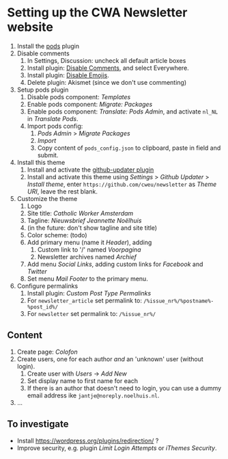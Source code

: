# Setting up the CWA Newsletter website

1. Install the [pods](https://wordpress.org/plugins/pods/) plugin
2. Disable comments
   1. In Settings, Discussion: uncheck all default article boxes
   2. Install plugin: [Disable Comments](https://wordpress.org/plugins/disable-comments/), and select Everywhere.
   3. Install plugin: [Disable Emojis](https://wordpress.org/plugins/disable-emojis/).
   4. Delete plugin: Akismet (since we don't use commenting)
3. Setup pods plugin
   1. Disable pods component: _Templates_
   2. Enable pods component: _Migrate: Packages_
   3. Enable pods component: _Translate: Pods Admin_, and activate `nl_NL` in _Translate Pods_.
   4. Import pods config:
      1. _Pods Admin_ > _Migrate Packages_
      2. _Import_
      3. Copy content of `pods_config.json` to clipboard, paste in field and submit.
4. Install this theme
   1. Install and activate the [github-updater plugin](https://github.com/afragen/github-updater/wiki/Installation)
   2. Install and activate this theme using _Settings_ > _Github Updater_ > _Install theme_, enter `https://github.com/cweu/newsletter` as _Theme URI_, leave the rest blank.
5. Customize the theme
   1. Logo
   2. Site title: _Catholic Worker Amsterdam_
   3. Tagline: _Nieuwsbrief Jeannette Noëlhuis_
   4. (in the future: don't show tagline and site title)
   5. Color scheme: (todo)
   6. Add primary menu (name it _Header_), adding
      1. Custom link to '/' named _Voorpagina_
      2. Newsletter archives named _Archief_
   7. Add menu _Social Links_, adding custom links for _Facebook_ and _Twitter_
   8. Set menu _Mail Footer_ to the primary menu.
6. Configure permalinks
   1. Install plugin: _Custom Post Type Permalinks_
   2. For `newsletter_article` set permalink to: `/%issue_nr%/%postname%-%post_id%/`
   3. For `newsletter` set permalink to: `/%issue_nr%/`

## Content
1. Create page: _Colofon_
2. Create users, one for each author _and_ an 'unknown' user (without login).
   1. Create user with _Users_ -> _Add New_
   2. Set display name to first name for each
   3. If there is an author that doesn't need to login, you can use a dummy
      email address ike `jantje@noreply.noelhuis.nl`.
3. ...

## To investigate

- Install https://wordpress.org/plugins/redirection/ ?
- Improve security, e.g. plugin _Limit Login Attempts_ or _iThemes Security_.
